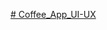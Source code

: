 [# Coffee_App_UI-UX](https://www.figma.com/design/sIus4D9H2JlOaKrlEKSYL3/Coffee-Shop-App?node-id=0-1&t=sibOGx2KDdJ0Jpie-1)
